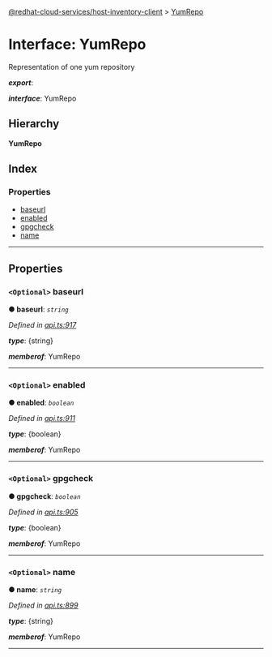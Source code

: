 [@redhat-cloud-services/host-inventory-client](../README.md) > [YumRepo](../interfaces/yumrepo.md)

# Interface: YumRepo

Representation of one yum repository

*__export__*: 

*__interface__*: YumRepo

## Hierarchy

**YumRepo**

## Index

### Properties

* [baseurl](yumrepo.md#baseurl)
* [enabled](yumrepo.md#enabled)
* [gpgcheck](yumrepo.md#gpgcheck)
* [name](yumrepo.md#name)

---

## Properties

<a id="baseurl"></a>

### `<Optional>` baseurl

**● baseurl**: *`string`*

*Defined in [api.ts:917](https://github.com/RedHatInsights/javascript-clients/blob/master/packages/host-inventory/api.ts#L917)*

*__type__*: {string}

*__memberof__*: YumRepo

___
<a id="enabled"></a>

### `<Optional>` enabled

**● enabled**: *`boolean`*

*Defined in [api.ts:911](https://github.com/RedHatInsights/javascript-clients/blob/master/packages/host-inventory/api.ts#L911)*

*__type__*: {boolean}

*__memberof__*: YumRepo

___
<a id="gpgcheck"></a>

### `<Optional>` gpgcheck

**● gpgcheck**: *`boolean`*

*Defined in [api.ts:905](https://github.com/RedHatInsights/javascript-clients/blob/master/packages/host-inventory/api.ts#L905)*

*__type__*: {boolean}

*__memberof__*: YumRepo

___
<a id="name"></a>

### `<Optional>` name

**● name**: *`string`*

*Defined in [api.ts:899](https://github.com/RedHatInsights/javascript-clients/blob/master/packages/host-inventory/api.ts#L899)*

*__type__*: {string}

*__memberof__*: YumRepo

___

